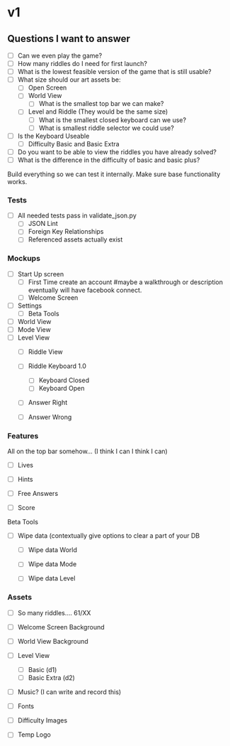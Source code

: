 # v1

## Questions I want to answer

- [ ] Can we even play the game?
- [ ] How many riddles do I need for first launch?
- [ ] What is the lowest feasible version of the game that is still usable?
- [ ] What size should our art assets be:
  - [ ] Open Screen
  - [ ] World View
    - [ ] What is the smallest top bar we can make?
  - [ ] Level and Riddle (They would be the same size)
    - [ ] What is the smallest closed keyboard can we use?
	- [ ] What is smallest riddle selector we could use?
- [ ] Is the Keyboard Useable
  - [ ] Difficulty Basic and Basic Extra
- [ ] Do you want to be able to view the riddles you have already solved?
- [ ] What is the difference in the difficulty of basic and basic plus?

Build everything so we can test it internally. Make sure base functionality works.

### Tests
 
 - [ ] All needed tests pass in validate_json.py
   - [ ] JSON Lint
   - [ ] Foreign Key Relationships
   - [ ] Referenced assets actually exist

### Mockups

- [ ] Start Up screen
  - [ ] First Time create an account #maybe a walkthrough or description eventually will have facebook connect.
  - [ ] Welcome Screen
- [ ] Settings
  - [ ] Beta Tools
- [ ] World View
- [ ] Mode View
- [ ] Level View
  - [ ] Riddle View
  - [ ] Riddle Keyboard 1.0
    - [ ] Keyboard Closed
    - [ ] Keyboard Open
  - [ ] Answer Right
  - [ ] Answer Wrong
 

### Features

All on the top bar somehow... (I think I can I think I can)
- [ ] Lives
- [ ] Hints
- [ ] Free Answers
- [ ] Score


Beta Tools
- [ ] Wipe data (contextually give options to clear a part of your DB
  - [ ] Wipe data World
  - [ ] Wipe data Mode
  - [ ] Wipe data Level


### Assets
 
- [ ] So many riddles.... 61/XX
- [ ] Welcome Screen Background
- [ ] World View Background
- [ ] Level View
  - [ ] Basic (d1)
  - [ ] Basic Extra (d2)
- [ ] Music? (I can write and record this)
- [ ] Fonts
- [ ] Difficulty Images
- [ ] Temp Logo
 

 
 